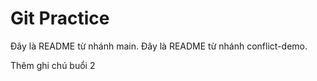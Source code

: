 # Git Practice
Đây là README từ nhánh main.
Đây là README từ nhánh conflict-demo.

Thêm ghi chú buổi 2
